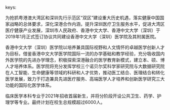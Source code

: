 keys:<MED>


为抢抓粤港澳大湾区和深圳先行示范区“双区”建设重大历史机遇，落实健康中国国家战略的总体要求，深化深港合作内涵，提升深圳医疗卫生服务水平，促进大湾区医疗健康产业发展，深圳市人民政府、香港中文大学、香港中文大学（深圳）于2019年1月正式签订协议共同建设香港中文大学（深圳）医学院及其附属医院。

香港中文大学（深圳）医学院以培养兼具国际视野和人文情怀的卓越医学创新人才为目标，借鉴香港中文大学医学院国际一流的办学基础和教学经验，充分吸收国内外医学院的先进办学理念，积极探索深港融合的医学教育新模式，建立本、硕、博人才培养体系。医学院将充分发挥学校三个诺贝尔奖科学家研究院与大数据研究院在人工智能、生命健康等领域的科研和人才优势，推动医工结合、医理结合和转化医学发展，致力于打造兼具先进医疗服务、高端医学人才培养和创新医学研究三大功能的国际化医学体系。

临床医学本科专业于2021年招收首届新生，并将分阶段开设公共卫生、药学、护理学等专业。最终计划在校生总规模超过6000人。